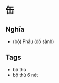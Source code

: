 # 缶

## Nghĩa
* (bộ) Phẫu (đồ sành)

## Tags
* bộ thủ
* bộ thủ 6 nét

<script>window.HANZI_FIELD='缶';</script>